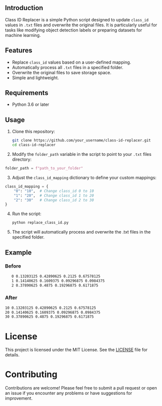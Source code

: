 ## Introduction
Class ID Replacer is a simple Python script designed to update `class_id` values in `.txt` files and overwrite the original files. It is particularly useful for tasks like modifying object detection labels or preparing datasets for machine learning.

## Features
- Replace `class_id` values based on a user-defined mapping.
- Automatically process all `.txt` files in a specified folder.
- Overwrite the original files to save storage space.
- Simple and lightweight.

## Requirements
- Python 3.6 or later

## Usage
1. Clone this repository:
   ```bash
   git clone https://github.com/your_username/class-id-replacer.git
   cd class-id-replacer
   ```
2. Modify the `folder_path` variable in the script to point to your `.txt` files directory:
  ```python
  folder_path = f"path_to_your_folder"
  ```
3. Adjust the `class_id_mapping` dictionary to define your custom mappings:
  ```python
  class_id_mapping = {
      "0": "10",  # Change class_id 0 to 10
      "1": "20",  # Change class_id 1 to 20
      "2": "30"   # Change class_id 2 to 30
  }
  ```
4. Run the script:
   ```bash
   python replace_class_id.py
   ```
5. The script will automatically process and overwrite the .txt files in the specified folder.

## Example
### Before
   ```txt
      0 0.13203125 0.42890625 0.2125 0.67578125
      1 0.14140625 0.1609375 0.09296875 0.0984375
      2 0.37890625 0.4875 0.19296875 0.6171875
   ```
### After
   ```txt
   10 0.13203125 0.42890625 0.2125 0.67578125
   20 0.14140625 0.1609375 0.09296875 0.0984375
   30 0.37890625 0.4875 0.19296875 0.6171875
   ```
# License
This project is licensed under the MIT License. See the [LICENSE](LICENSE) file for details.

# Contributing
Contributions are welcome! Please feel free to submit a pull request or open an issue if you encounter any problems or have suggestions for improvement.

